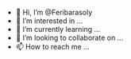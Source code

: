 - 👋 Hi, I’m @Feribarasoly
- 👀 I’m interested in ...
- 🌱 I’m currently learning ...
- 💞️ I’m looking to collaborate on ...
- 📫 How to reach me ...

<!---
Feribarasoly/Feribarasoly is a ✨ special ✨ repository because its `README.md` (this file) appears on your GitHub profile.
You can click the Preview link to take a look at your changes.
--->
